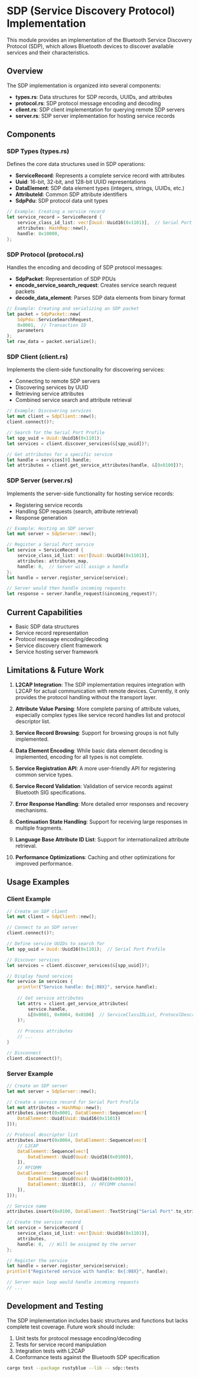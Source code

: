 # SDP (Service Discovery Protocol) Implementation

This module provides an implementation of the Bluetooth Service Discovery Protocol (SDP), which allows Bluetooth devices to discover available services and their characteristics.

## Overview

The SDP implementation is organized into several components:

- **types.rs**: Data structures for SDP records, UUIDs, and attributes
- **protocol.rs**: SDP protocol message encoding and decoding
- **client.rs**: SDP client implementation for querying remote SDP servers
- **server.rs**: SDP server implementation for hosting service records

## Components

### SDP Types (types.rs)

Defines the core data structures used in SDP operations:

- **ServiceRecord**: Represents a complete service record with attributes
- **Uuid**: 16-bit, 32-bit, and 128-bit UUID representations
- **DataElement**: SDP data element types (integers, strings, UUIDs, etc.)
- **AttributeId**: Common SDP attribute identifiers
- **SdpPdu**: SDP protocol data unit types

```rust
// Example: Creating a service record
let service_record = ServiceRecord {
    service_class_id_list: vec![Uuid::Uuid16(0x1101)],  // Serial Port Profile
    attributes: HashMap::new(),
    handle: 0x10000,
};
```

### SDP Protocol (protocol.rs)

Handles the encoding and decoding of SDP protocol messages:

- **SdpPacket**: Representation of SDP PDUs
- **encode_service_search_request**: Creates service search request packets
- **decode_data_element**: Parses SDP data elements from binary format

```rust
// Example: Creating and serializing an SDP packet
let packet = SdpPacket::new(
    SdpPdu::ServiceSearchRequest,
    0x0001,  // Transaction ID
    parameters
);
let raw_data = packet.serialize();
```

### SDP Client (client.rs)

Implements the client-side functionality for discovering services:

- Connecting to remote SDP servers
- Discovering services by UUID
- Retrieving service attributes
- Combined service search and attribute retrieval

```rust
// Example: Discovering services
let mut client = SdpClient::new();
client.connect()?;

// Search for the Serial Port Profile
let spp_uuid = Uuid::Uuid16(0x1101);
let services = client.discover_services(&[spp_uuid])?;

// Get attributes for a specific service
let handle = services[0].handle;
let attributes = client.get_service_attributes(handle, &[0x0100])?;
```

### SDP Server (server.rs)

Implements the server-side functionality for hosting service records:

- Registering service records
- Handling SDP requests (search, attribute retrieval)
- Response generation

```rust
// Example: Hosting an SDP server
let mut server = SdpServer::new();

// Register a Serial Port service
let service = ServiceRecord {
    service_class_id_list: vec![Uuid::Uuid16(0x1101)],
    attributes: attributes_map,
    handle: 0,  // Server will assign a handle
};
let handle = server.register_service(service);

// Server would then handle incoming requests
let response = server.handle_request(&incoming_request)?;
```

## Current Capabilities

- Basic SDP data structures
- Service record representation
- Protocol message encoding/decoding
- Service discovery client framework
- Service hosting server framework

## Limitations & Future Work

1. **L2CAP Integration**: The SDP implementation requires integration with L2CAP for actual communication with remote devices. Currently, it only provides the protocol handling without the transport layer.

2. **Attribute Value Parsing**: More complete parsing of attribute values, especially complex types like service record handles list and protocol descriptor list.

3. **Service Record Browsing**: Support for browsing groups is not fully implemented.

4. **Data Element Encoding**: While basic data element decoding is implemented, encoding for all types is not complete.

5. **Service Registration API**: A more user-friendly API for registering common service types.

6. **Service Record Validation**: Validation of service records against Bluetooth SIG specifications.

7. **Error Response Handling**: More detailed error responses and recovery mechanisms.

8. **Continuation State Handling**: Support for receiving large responses in multiple fragments.

9. **Language Base Attribute ID List**: Support for internationalized attribute retrieval.

10. **Performance Optimizations**: Caching and other optimizations for improved performance.

## Usage Examples

### Client Example

```rust
// Create an SDP client
let mut client = SdpClient::new();

// Connect to an SDP server
client.connect()?;

// Define service UUIDs to search for
let spp_uuid = Uuid::Uuid16(0x1101);  // Serial Port Profile

// Discover services
let services = client.discover_services(&[spp_uuid])?;

// Display found services
for service in services {
    println!("Service handle: 0x{:08X}", service.handle);
    
    // Get service attributes
    let attrs = client.get_service_attributes(
        service.handle,
        &[0x0001, 0x0004, 0x0100]  // ServiceClassIDList, ProtocolDescriptorList, ServiceName
    )?;
    
    // Process attributes
    // ...
}

// Disconnect
client.disconnect()?;
```

### Server Example

```rust
// Create an SDP server
let mut server = SdpServer::new();

// Create a service record for Serial Port Profile
let mut attributes = HashMap::new();
attributes.insert(0x0001, DataElement::Sequence(vec![
    DataElement::Uuid(Uuid::Uuid16(0x1101))
]));

// Protocol descriptor list
attributes.insert(0x0004, DataElement::Sequence(vec![
    // L2CAP
    DataElement::Sequence(vec![
        DataElement::Uuid(Uuid::Uuid16(0x0100)),
    ]),
    // RFCOMM
    DataElement::Sequence(vec![
        DataElement::Uuid(Uuid::Uuid16(0x0003)),
        DataElement::Uint8(1),  // RFCOMM channel
    ]),
]));

// Service name
attributes.insert(0x0100, DataElement::TextString("Serial Port".to_string()));

// Create the service record
let service = ServiceRecord {
    service_class_id_list: vec![Uuid::Uuid16(0x1101)],
    attributes,
    handle: 0,  // Will be assigned by the server
};

// Register the service
let handle = server.register_service(service);
println!("Registered service with handle: 0x{:08X}", handle);

// Server main loop would handle incoming requests
// ...
```

## Development and Testing

The SDP implementation includes basic structures and functions but lacks complete test coverage. Future work should include:

1. Unit tests for protocol message encoding/decoding
2. Tests for service record manipulation
3. Integration tests with L2CAP
4. Conformance tests against the Bluetooth SDP specification

```bash
cargo test --package rustyblue --lib -- sdp::tests
```